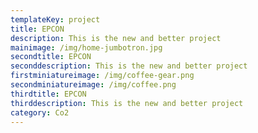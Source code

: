 ```yaml
---
templateKey: project
title: EPCON
description: This is the new and better project
mainimage: /img/home-jumbotron.jpg
secondtitle: EPCON
seconddescription: This is the new and better project
firstminiatureimage: /img/coffee-gear.png
secondminiatureimage: /img/coffee.png
thirdtitle: EPCON
thirddescription: This is the new and better project
category: Co2
---
```


